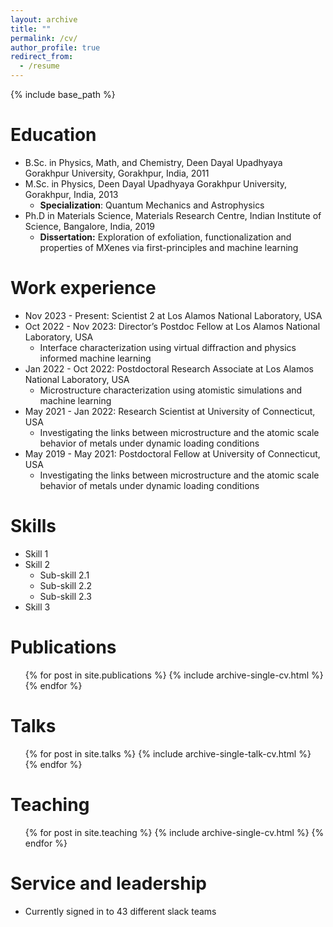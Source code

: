 ```yaml
---
layout: archive
title: ""
permalink: /cv/
author_profile: true
redirect_from:
  - /resume
---
```


{% include base_path %}

Education
======
* B.Sc. in Physics, Math, and Chemistry, Deen Dayal Upadhyaya Gorakhpur University, Gorakhpur, India, 2011
* M.Sc. in Physics, Deen Dayal Upadhyaya Gorakhpur University, Gorakhpur, India, 2013
  * **Specialization**: Quantum Mechanics and Astrophysics
* Ph.D in Materials Science, Materials Research Centre, Indian Institute of Science, Bangalore, India, 2019
  * **Dissertation:** Exploration of exfoliation, functionalization and properties of MXenes via first-principles and machine learning

Work experience
======
* Nov 2023 - Present: Scientist 2 at Los Alamos National Laboratory, USA
* Oct 2022 - Nov 2023: Director’s Postdoc Fellow at Los Alamos National Laboratory, USA
  * Interface characterization using virtual diffraction and physics informed machine learning
* Jan 2022 - Oct 2022: Postdoctoral Research Associate at Los Alamos National Laboratory, USA
  * Microstructure characterization using atomistic simulations and machine learning   
* May 2021 - Jan 2022: Research Scientist at University of Connecticut, USA
  * Investigating the links between microstructure and the atomic scale behavior of metals under dynamic loading conditions 
* May 2019 - May 2021: Postdoctoral Fellow at University of Connecticut, USA
  * Investigating the links between microstructure and the atomic scale behavior of metals under dynamic loading conditions  

  
Skills
======
* Skill 1
* Skill 2
  * Sub-skill 2.1
  * Sub-skill 2.2
  * Sub-skill 2.3
* Skill 3

Publications
======
  <ul>{% for post in site.publications %}
    {% include archive-single-cv.html %}
  {% endfor %}</ul>
  
Talks
======
  <ul>{% for post in site.talks %}
    {% include archive-single-talk-cv.html %}
  {% endfor %}</ul>
  
Teaching
======
  <ul>{% for post in site.teaching %}
    {% include archive-single-cv.html %}
  {% endfor %}</ul>
  
Service and leadership
======
* Currently signed in to 43 different slack teams
